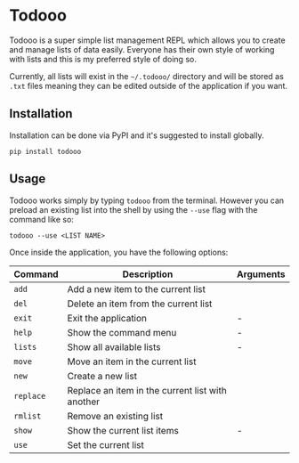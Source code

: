# Todooo

Todooo is a super simple list management REPL which allows you to create and
manage lists of data easily. Everyone has their own style of working with lists
and this is my preferred style of doing so.

Currently, all lists will exist in the `~/.todooo/` directory and will be
stored as `.txt` files meaning they can be edited outside of the application if
you want.

## Installation

Installation can be done via PyPI and it's suggested to install globally.

```
pip install todooo
```

## Usage

Todooo works simply by typing `todooo` from the terminal. However you can
preload an existing list into the shell by using the `--use` flag with the
command like so:

```
todooo --use <LIST NAME>
```

Once inside the application, you have the following options:

| Command   | Description                                       | Arguments                     |
|-----------|---------------------------------------------------|-------------------------------|
| `add`     | Add a new item to the current list                | <ITEM CONTENT>                |
| `del`     | Delete an item from the current list              | <ITEM ID>                     |
| `exit`    | Exit the application                              | -                             |
| `help`    | Show the command menu                             | -                             |
| `lists`   | Show all available lists                          | -                             |
| `move`    | Move an item in the current list                  | <FROM ITEM ID> <TO ITEM ID>   |
| `new`     | Create a new list                                 | <LIST NAME>                   |
| `replace` | Replace an item in the current list with another  | <ITEM ID> <NEW ITEM CONTENT>  |
| `rmlist`  | Remove an existing list                           | <LIST NAME>                   |
| `show`    | Show the current list items                       | -                             |
| `use`     | Set the current list                              | <LIST NAME>                   |
